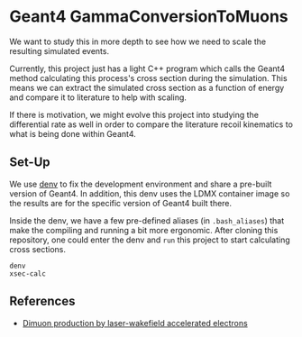 # Geant4 GammaConversionToMuons
We want to study this in more depth to see how we need to scale the resulting simulated events.

Currently, this project just has a light C++ program which calls the Geant4 method calculating
this process's cross section during the simulation. This means we can extract the simulated
cross section as a function of energy and compare it to literature to help with scaling.

If there is motivation, we might evolve this project into studying the differential rate as
well in order to compare the literature recoil kinematics to what is being done within Geant4.

## Set-Up
We use [denv](https://tomeichlersmith.github.io/denv/) to fix the development environment 
and share a pre-built version of Geant4.
In addition, this denv uses the LDMX container image so the results are for the specific version
of Geant4 built there.

Inside the denv, we have a few pre-defined aliases (in `.bash_aliases`) that make the compiling
and running a bit more ergonomic. After cloning this repository, one could enter the denv and
`run` this project to start calculating cross sections.
```
denv
xsec-calc
```

## References
- [Dimuon production by laser-wakefield accelerated electrons](https://journals.aps.org/prab/pdf/10.1103/PhysRevSTAB.12.111301)
